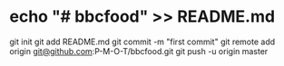 # echo "# bbcfood" >> README.md
git init
git add README.md
git commit -m "first commit"
git remote add origin git@github.com:P-M-O-T/bbcfood.git
git push -u origin master
